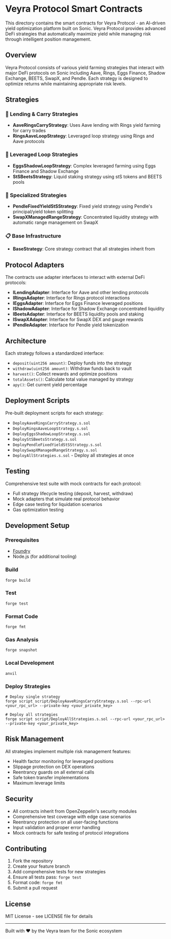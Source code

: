 # Veyra Protocol Smart Contracts

This directory contains the smart contracts for Veyra Protocol - an AI-driven yield optimization platform built on Sonic. Veyra Protocol provides advanced DeFi strategies that automatically maximize yield while managing risk through intelligent position management.

## Overview

Veyra Protocol consists of various yield farming strategies that interact with major DeFi protocols on Sonic including Aave, Rings, Eggs Finance, Shadow Exchange, BEETS, SwapX, and Pendle. Each strategy is designed to optimize returns while maintaining appropriate risk levels.

## Strategies

### 🏦 Lending & Carry Strategies
- **AaveRingsCarryStrategy**: Uses Aave lending with Rings yield farming for carry trades
- **RingsAaveLoopStrategy**: Leveraged loop strategy using Rings and Aave protocols

### 🔄 Leveraged Loop Strategies  
- **EggsShadowLoopStrategy**: Complex leveraged farming using Eggs Finance and Shadow Exchange
- **StSBeetsStrategy**: Liquid staking strategy using stS tokens and BEETS pools

### 🎯 Specialized Strategies
- **PendleFixedYieldStSStrategy**: Fixed yield strategy using Pendle's principal/yield token splitting
- **SwapXManagedRangeStrategy**: Concentrated liquidity strategy with automatic range management on SwapX

### 📋 Base Infrastructure
- **BaseStrategy**: Core strategy contract that all strategies inherit from

## Protocol Adapters

The contracts use adapter interfaces to interact with external DeFi protocols:

- **ILendingAdapter**: Interface for Aave and other lending protocols
- **IRingsAdapter**: Interface for Rings protocol interactions
- **IEggsAdapter**: Interface for Eggs Finance leveraged positions
- **IShadowAdapter**: Interface for Shadow Exchange concentrated liquidity
- **IBeetsAdapter**: Interface for BEETS liquidity pools and staking
- **ISwapXAdapter**: Interface for SwapX DEX and gauge rewards
- **IPendleAdapter**: Interface for Pendle yield tokenization

## Architecture

Each strategy follows a standardized interface:
- `deposit(uint256 amount)`: Deploy funds into the strategy
- `withdraw(uint256 amount)`: Withdraw funds back to vault
- `harvest()`: Collect rewards and optimize positions
- `totalAssets()`: Calculate total value managed by strategy
- `apy()`: Get current yield percentage

## Deployment Scripts

Pre-built deployment scripts for each strategy:
- `DeployAaveRingsCarryStrategy.s.sol`
- `DeployRingsAaveLoopStrategy.s.sol` 
- `DeployEggsShadowLoopStrategy.s.sol`
- `DeployStSBeetsStrategy.s.sol`
- `DeployPendleFixedYieldStSStrategy.s.sol`
- `DeploySwapXManagedRangeStrategy.s.sol`
- `DeployAllStrategies.s.sol` - Deploy all strategies at once

## Testing

Comprehensive test suite with mock contracts for each protocol:
- Full strategy lifecycle testing (deposit, harvest, withdraw)
- Mock adapters that simulate real protocol behavior
- Edge case testing for liquidation scenarios
- Gas optimization testing

## Development Setup

### Prerequisites
- [Foundry](https://book.getfoundry.sh/getting-started/installation)
- Node.js (for additional tooling)

### Build
```shell
forge build
```

### Test
```shell
forge test
```

### Format Code
```shell
forge fmt
```

### Gas Analysis
```shell
forge snapshot
```

### Local Development
```shell
anvil
```

### Deploy Strategies
```shell
# Deploy single strategy
forge script script/DeployAaveRingsCarryStrategy.s.sol --rpc-url <your_rpc_url> --private-key <your_private_key>

# Deploy all strategies
forge script script/DeployAllStrategies.s.sol --rpc-url <your_rpc_url> --private-key <your_private_key>
```

## Risk Management

All strategies implement multiple risk management features:
- Health factor monitoring for leveraged positions
- Slippage protection on DEX operations
- Reentrancy guards on all external calls
- Safe token transfer implementations
- Maximum leverage limits

## Security

- All contracts inherit from OpenZeppelin's security modules
- Comprehensive test coverage with edge case scenarios
- Reentrancy protection on all user-facing functions
- Input validation and proper error handling
- Mock contracts for safe testing of protocol integrations

## Contributing

1. Fork the repository
2. Create your feature branch
3. Add comprehensive tests for new strategies
4. Ensure all tests pass: `forge test`
5. Format code: `forge fmt`
6. Submit a pull request

## License

MIT License - see LICENSE file for details

---

Built with ❤️ by the Veyra team for the Sonic ecosystem